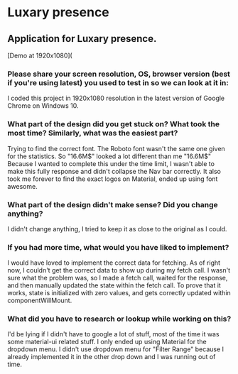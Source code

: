 # Luxary presence 

## Application for Luxary presence.
[Demo at 1920x1080](

### Please share your screen resolution, OS, browser version (best if you're using latest) you used to test in so we can look at it in:
I coded this project in 1920x1080 resolution in the latest version of Google Chrome on Windows 10. 

### What part of the design did you get stuck on? What took the most time? Similarly, what was the easiest part?

Trying to find the correct font. The Roboto font wasn't the same one given for the statistics. So "16.6M$" looked a lot different than me "16.6M$" Because I wanted to complete this under the time limit, I wasn't able to make this fully response and didn't collapse the Nav bar correctly. It also took me forever to find the  exact logos on Material, ended up using font awesome. 


### What part of the design didn't make sense? Did you change anything?
I didn't change anything, I tried to keep it as close to the original as I could. 

### If you had more time, what would you have liked to implement?
I would have loved to implement the correct data for fetching. As of right now, I couldn't get the correct data to show up during my fetch call. I wasn't sure what the problem was, so I made a fetch call, waited for the response, and then manually updated the state within the fetch call. To prove that it works, state is initialized with zero values, and gets correctly updated within componentWillMount. 

### What did you have to research or lookup while working on this?
I'd be lying if I didn't have to google a lot of stuff, most of the time it was some material-ui related stuff. I only ended up using Material for the dropdown menu. I didn't use dropdown menu for "Filter Range" because I already implemented it in the other drop down and I was running out of time. 
